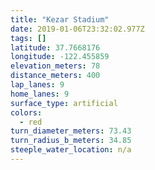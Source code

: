 ```yaml
---
title: "Kezar Stadium"
date: 2019-01-06T23:32:02.977Z
tags: []
latitude: 37.7668176
longitude: -122.455859
elevation_meters: 78
distance_meters: 400
lap_lanes: 9
home_lanes: 9
surface_type: artificial
colors: 
  - red
turn_diameter_meters: 73.43
turn_radius_b_meters: 34.85
steeple_water_location: n/a
---
```



